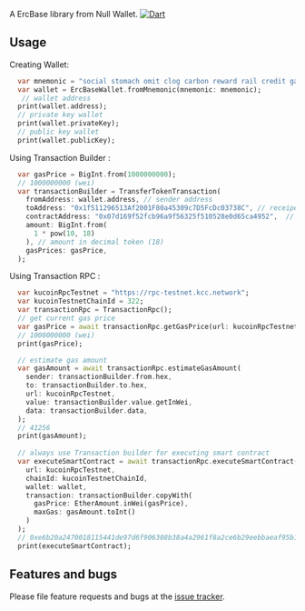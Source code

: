 A ErcBase library from Null Wallet.
[![Dart](https://github.com/nerdhouseid/null_wallet_ercbase/actions/workflows/dart.yml/badge.svg?branch=develop)](https://github.com/nerdhouseid/null_wallet_ercbase/actions/workflows/dart.yml)

## Usage

Creating Wallet:

```dart
  var mnemonic = "social stomach omit clog carbon reward rail credit gasp two mobile dove";
  var wallet = ErcBaseWallet.fromMnemonic(mnemonic: mnemonic);
   // wallet address
  print(wallet.address);
  // private key wallet
  print(wallet.privateKey);
  // public key wallet
  print(wallet.publicKey);
```

Using Transaction Builder :

```dart
  var gasPrice = BigInt.from(1000000000);
  // 1000000000 (wei)
  var transactionBuilder = TransferTokenTransaction(
    fromAddress: wallet.address, // sender address 
    toAddress: "0x1f511296513Af2001F80a45309c7D5FcDc03738C", // receipent address
    contractAddress: "0x07d169f52fcb96a9f56325f510528e0d65ca4952",  // token address (DAI Testnet),
    amount: BigInt.from(
      1 * pow(10, 18)
    ), // amount in decimal token (18)
    gasPrices: gasPrice,
  );
```
Using Transaction RPC : 
```dart
  var kucoinRpcTestnet = "https://rpc-testnet.kcc.network";
  var kucoinTestnetChainId = 322;
  var transactionRpc = TransactionRpc();
  // get current gas price
  var gasPrice = await transactionRpc.getGasPrice(url: kucoinRpcTestnet);
  // 1000000000 (wei)
  print(gasPrice);

  // estimate gas amount
  var gasAmount = await transactionRpc.estimateGasAmount(
    sender: transactionBuilder.from.hex,
    to: transactionBuilder.to.hex,
    url: kucoinRpcTestnet,
    value: transactionBuilder.value.getInWei,
    data: transactionBuilder.data,
  );
  // 41256
  print(gasAmount);
  
  // always use Transaction builder for executing smart contract
  var executeSmartContract = await transactionRpc.executeSmartContract(
    url: kucoinRpcTestnet, 
    chainId: kucoinTestnetChainId, 
    wallet: wallet, 
    transaction: transactionBuilder.copyWith(
      gasPrice: EtherAmount.inWei(gasPrice),
      maxGas: gasAmount.toInt()
    )
  );
  // 0xe6b20a2470018115441de97d6f906308b38a4a2961f8a2ce6b29eebbaeaf95b1
  print(executeSmartContract);
```

## Features and bugs

Please file feature requests and bugs at the [issue tracker][tracker].

[tracker]: http://example.com/issues/replaceme
